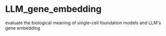 # LLM_gene_embedding
evaluate the biological meaning of single-cell foundation models and LLM's gene embedding
